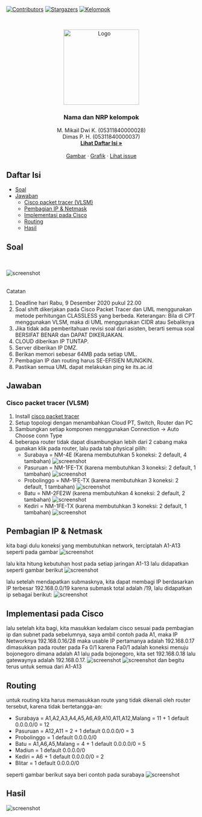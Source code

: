 <!--
*** Thanks for checking out this README Template. If you have a suggestion that would
*** make this better, please fork the repo and create a pull request or simply open
*** an issue with the tag "enhancement".
*** Thanks again! Now go create something AMAZING! :D
-->





<!-- PROJECT SHIELDS -->
<!--
*** I'm using markdown "reference style" links for readability.
*** Reference links are enclosed in brackets [ ] instead of parentheses ( ).
*** See the bottom of this document for the declaration of the reference variables
*** for contributors-url, forks-url, etc. This is an optional, concise syntax you may use.
*** https://www.markdownguide.org/basic-syntax/#reference-style-links
-->
[![Contributors][contributors-shield]][contributors-url]
[![Stargazers][stars-shield]][stars-url]
[![Kelompok][kelompok-shield]][kelompok-url]


<!-- PROJECT LOGO -->
<br />
<p align="center">
  <a href="https://github.com/peacefulhack/Jarkom_Modul4_Lapres_T5">
    <img src="images/logo.gif" alt="Logo" width="200" height="200">
  </a>

  <h3 align="center">Nama dan NRP kelompok</h3>

  <p align="center">
    M. Mikail Dwi K.    (05311840000028)
    <br />
    Dimas P. H.         (05311840000037)
    <br />
    <a href="https://github.com/peacefulhack/Jarkom_Modul2_Lapres_T05#daftar-isi"><strong>Lihat Daftar Isi »</strong></a>
    <br />
    <br />
    <a href="https://github.com/peacefulhack/Jarkom_Modul4_Lapres_T5/tree/main/images">Gambar</a>
    ·
    <a href="https://github.com/peacefulhack/Jarkom_Modul4_Lapres_T5/pulse">Grafik</a>
    ·
    <a href="https://github.com/peacefulhack/Jarkom_Modul4_Lapres_T5/issues">Lihat issue</a>
  </p>
</p>



<!-- TABLE OF CONTENTS -->
## Daftar Isi

* [Soal](#Soal)
* [Jawaban](#Jawaban)
  * [Cisco packet tracer (VLSM)](#Cisco-packet-tracer-(VLSM))
  * [Pembagian IP & Netmask](#Pembagian-IP-&-Netmask)
  * [Implementasi pada Cisco](#Implementasi-pada-Cisco)
  * [Routing](#Routing)
  * [Hasil](#Hasil)



<!-- ABOUT THE PROJECT -->
## Soal
<br />

![screenshot][screenshot1]

<br />
Catatan

1. Deadline hari Rabu, 9 Desember 2020 pukul 22.00
2. Soal shift dikerjakan pada Cisco Packet Tracer dan UML menggunakan metode perhitungan CLASSLESS yang berbeda. Keterangan: Bila di CPT menggunakan VLSM, maka di UML menggunakan CIDR atau Sebaliknya
3. Jika tidak ada pemberitahuan revisi soal dari asisten, berarti semua soal BERSIFAT BENAR dan DAPAT DIKERJAKAN.
4. CLOUD diberikan IP TUNTAP.
5. Server diberikan IP DMZ.
6. Berikan memori sebesar 64MB pada setiap UML.
7. Pembagian IP dan routing harus SE-EFISIEN MUNGKIN.
8. Pastikan semua UML dapat melakukan ping ke its.ac.id

## Jawaban
### Cisco packet tracer (VLSM)

1. Install [cisco packet tracer](https://www.netacad.com/courses/packet-tracer)
2. Setup topologi dengan menambahkan Cloud PT, Switch, Router dan PC
3. Sambungkan setiap komponen menggunakan Connection -> Auto Choose conn Type
4. beberapa router tidak dapat disambungkan lebih dari 2 cabang maka gunakan klik pada router, lalu pada tab physical pilih:
    - Surabaya      = NM-4E (Karena membutuhkan 5 koneksi: 2 default, 4 tambahan)
    ![screenshot][screenshot2]
    - Pasuruan      = NM-1FE-TX (karena membutuhkan 3 koneksi: 2 default, 1 tambahan)
    ![screenshot][screenshot3]
    - Probolinggo   = NM-1FE-TX (karena membutuhkan 3 koneksi: 2 default, 1 tambahan)
    ![screenshot][screenshot3]
    - Batu          = NM-2FE2W (karena membutuhkan 4 koneksi: 2 default, 2 tambahan)
    ![screenshot][screenshot4]
    - Kediri        = NM-1FE-TX (karena membutuhkan 3 koneksi: 2 default, 1 tambahan)
    ![screenshot][screenshot3]

## Pembagian IP & Netmask
kita bagi dulu koneksi yang membutuhkan network, terciptalah A1-A13 seperti pada gambar
![screenshot][screenshot5]

lalu kita hitung kebutuhan host pada setiap jaringan A1-13 lalu didapatkan seperti gambar berikut
![screenshot][screenshot6]

lalu setelah mendapatkan submasknya, kita dapat membagi IP berdasarkan IP terbesar 192.168.0.0/19 karena submask total adalah /19, lalu didapatkan ip sebagai berikut:
![screenshot][screenshot7]

## Implementasi pada Cisco
lalu setelah kita bagi, kita masukkan kedalam cisco sesuai pada pembagian ip dan subnet pada sebelumnya, saya ambil contoh pada A1, maka IP Networknya 192.168.0.16/28 maka usable IP pertamanya adalah 192.168.0.17 dimasukkan pada router pada Fa 0/1 karena Fa0/1 adalah koneksi menuju bojonegoro dimana adalah A1 lalu pada bojonegoro, kita set 192.168.0.18 lalu gatewaynya adalah 192.168.0.17.
![screenshot][screenshot8]
![screenshot][screenshot9]
dan begitu terus untuk semua dari A1-A13

## Routing
untuk routing kita harus memasukkan route yang tidak dikenali oleh router tersebut, karena tidak bertetangga-an:
- Surabaya = A1,A2,A3,A4,A5,A6,A9,A10,A11,A12,Malang = 11 + 1 default 0.0.0.0/0 = 12
- Pasuruan = A12,A11 = 2 + 1 default 0.0.0.0/0 = 3
- Probolinggo = 1 default 0.0.0.0/0
- Batu = A1,A6,A5,Malang = 4 + 1 default 0.0.0.0/0 = 5
- Madiun = 1 default 0.0.0.0/0
- Kediri = A6 + 1 default 0.0.0.0/0 = 2
- Blitar = 1 default 0.0.0.0/0

seperti gambar berikut saya beri contoh pada surabaya
![screenshot][screenshot10]

## Hasil
![screenshot][screenshot11]


<!-- MARKDOWN LINKS & IMAGES -->
<!-- https://www.markdownguide.org/basic-syntax/#reference-style-links -->
[contributors-shield]: https://img.shields.io/github/contributors/peacefulhack/Jarkom_Modul4_Lapres_T5?style=flat-square
[contributors-url]: https://github.com/peacefulhack/Jarkom_Modul4_Lapres_T5/graphs/contributors
[stars-shield]: https://img.shields.io/github/stars/peacefulhack/Jarkom_Modul4_Lapres_T5?style=flat-square
[stars-url]: https://github.com/peacefulhack/Jarkom_Modul4_Lapres_T5/stargazers
[kelompok-shield]: https://img.shields.io/badge/Kelompok-T05-blue
[kelompok-url]: https://github.com/peacefulhack/Jarkom_Modul4_Lapres_T5/
[screenshot1]: images/ss1.png
[screenshot2]: images/ss2.png
[screenshot3]: images/ss3.png
[screenshot4]: images/ss4.png
[screenshot5]: images/ss5.png
[screenshot6]: images/ss6.png
[screenshot7]: images/ss7.png
[screenshot8]: images/ss8.png
[screenshot9]: images/ss9.png
[screenshot10]: images/ss10.png
[screenshot11]: images/ss11.png
[screenshot12]: images/ss12.png
[screenshot13]: images/ss13.png
[screenshot14]: images/ss14.png
[screenshot15]: images/ss15.png
[screenshot16]: images/ss16.png
